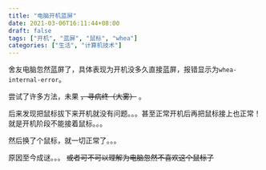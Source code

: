 ```yaml
---
title: "电脑开机蓝屏"
date: 2021-03-06T16:11:44+08:00
draft: false
tags: ["开机", "蓝屏", "鼠标", "whea"]
categories: ["生活", "计算机技术"]
---
```


舍友电脑忽然蓝屏了，具体表现为开机没多久直接蓝屏，报错显示为`whea-internal-error`。

尝试了许多方法，未果 ~~，寻病终（大雾）~~ 。

后来发现把鼠标拔下来开机就没有问题。。。甚至正常开机后再把鼠标接上也正常！就是开机阶段不能接着鼠标。。。

然后换了个鼠标，就一切正常了。。。

原因至今成谜。。。 ~~或者可不可以理解为电脑忽然不喜欢这个鼠标了~~
